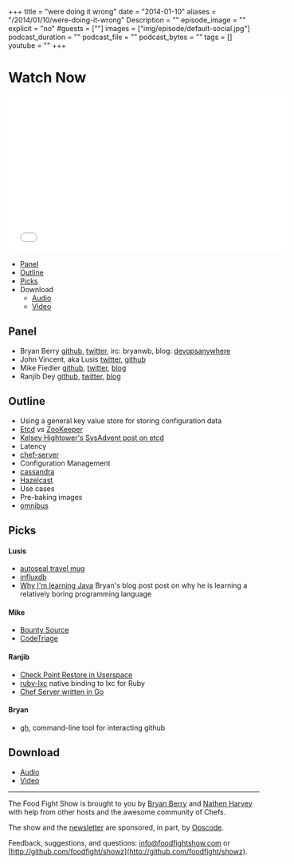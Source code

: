 +++
title = "were doing it wrong"
date = "2014-01-10"
aliases = "/2014/01/10/were-doing-it-wrong"
Description = ""
episode_image = ""
explicit = "no"
#guests = [""]
images = ["img/episode/default-social.jpg"]
podcast_duration = ""
podcast_file = ""
podcast_bytes = ""
tags = []
youtube = ""
+++

# Watch Now

<iframe width="560" height="315" src="//www.youtube.com/embed/iDcpSbAvyHw" frameborder="0" allowfullscreen></iframe>

* [Panel](http://foodfightshow.org/2014/01/were-doing-it-wrong.html#panel)
* [Outline](http://foodfightshow.org/2014/01/were-doing-it-wrong.html#outline)
* [Picks](http://foodfightshow.org/2014/01/were-doing-it-wrong.html#picks)
* Download
  * [Audio](http://traffic.libsyn.com/foodfight/FoodFightShow71-We_Are_Doing_It_Wrong.mp3)
  * [Video](http://youtu.be/iDcpSbAvyHw)

Panel<a name="panel"></a>
-----

* Bryan Berry [github](http://github.com/bryanwb), [twitter](http://twitter.com/bryanwb), irc: bryanwb, blog: [devopsanywhere](http://devopsanywhere.blogspot.com)
* John Vincent, aka Lusis [twitter](https://twitter.com/#!/lusis), [github](https://github.com/lusis    )
* Mike Fiedler [github](http://github.com/miketheman), [twitter](http://twitter.com/mikefiedler), [blog](http://www.miketheman.net)
* Ranjib Dey [github](https://github.com/ranjib), [twitter](https://twitter.com/ranjibdey), [blog](http://ranjib.posterous.com/)

<!-- more -->  

Outline<a name="outline"></a>
-------

* Using a general key value store for storing configuration data
* [Etcd](https://github.com/coreos/etcd) vs [ZooKeeper](http://zookeeper.apache.org)
* [Kelsey Hightower's SysAdvent post on etcd](http://sysadvent.blogspot.it/2013/12/day-20-distributed-configuration-data.html)
* Latency
* [chef-server](https://github.com/opscode-cookbooks/chef-server)
* Configuration Management
* [cassandra](https://github.com/apache/cassandra)
* [Hazelcast](http://www.hazelcast.com/)
* Use cases
* Pre-baking images
* [omnibus](https://github.com/opscode/omnibus)

Picks<a name="picks"></a>
-----

#### Lusis

* [autoseal travel mug](http://www.gocontigo.com/mugs/16-oz-autoseal-west-loop-stainless-travel-mug.html)
* [influxdb](http://influxdb.org/)
* [Why I'm learning Java](devopsanywhere.blogspot.com/2013/11/why-im-learning-java.html) Bryan's blog post post on why he is learning a relatively boring programming language

#### Mike

* [Bounty Source](https://www.bountysource.com/)
* [CodeTriage](http://codetriage.com)

#### Ranjib

* [Check Point Restore in Userspace](http://criu.org)
* [ruby-lxc](https://github.com/sosedoff/lxc-ruby) native binding to lxc for Ruby
* [Chef Server written in Go](https://github.com/ctdk/goiardi)

#### Bryan

* [gh](https://github.com/jingweno/gh), command-line tool for interacting github

Download
--------

* [Audio](http://traffic.libsyn.com/foodfight/FoodFightShow71-We_Are_Doing_It_Wrong.mp3)
* [Video](http://youtu.be/iDcpSbAvyHw)

<hr />

The Food Fight Show is brought to you by [Bryan Berry](https://twitter.com/bryanwb) and [Nathen Harvey](https://twitter.com/nathenharvey) with help from other hosts and the awesome community of Chefs.

The show and the [newsletter](http://us6.campaign-archive2.com/home/?u=7d43a288e882a145b7e99c650&id=ad8186466d) are sponsored, in part, by [Opscode](http://www.opscode.com).

Feedback, suggestions, and questions:  [info@foodfightshow.com](mailto:info@foodfightshow.com) or  [http://github.com/foodfight/showz](http://github.com/foodfight/showz).


